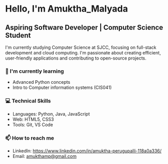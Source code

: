 # Hello, I'm Amuktha_Malyada
## Aspiring Software Developer | Computer Science Student

I'm currently studying Computer Science at SJCC, 
focusing on full-stack development and cloud computing. 
I'm passionate about creating efficient, user-friendly 
applications and contributing to open-source projects.

### 🌱 I'm currently learning
- Advanced Python concepts
- Intro to Computer information systems (CIS041)

### 💻 Technical Skills
- Languages: Python, Java, JavaScript
- Web: HTML5, CSS3
- Tools: Git, VS Code

### 📫 How to reach me
- LinkedIn: https://www.linkedin.com/in/amuktha-perugupalli-118a0a336/
- Email: amukthamp@gmail.com
